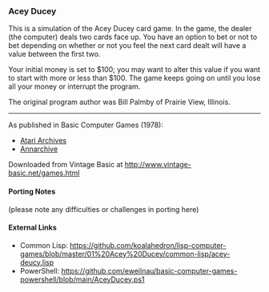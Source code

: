 ### Acey Ducey

This is a simulation of the Acey Ducey card game. In the game, the dealer (the computer) deals two cards face up. You have an option to bet or not to bet depending on whether or not you feel the next card dealt will have a value between the first two.

Your initial money is set to $100; you may want to alter this value if you want to start with more or less than $100. The game keeps going on until you lose all your money or interrupt the program.

The original program author was Bill Palmby of Prairie View, Illinois.

---

As published in Basic Computer Games (1978):
- [Atari Archives](https://www.atariarchives.org/basicgames/showpage.php?page=2)
- [Annarchive](https://annarchive.com/files/Basic_Computer_Games_Microcomputer_Edition.pdf#page=17)

Downloaded from Vintage Basic at
http://www.vintage-basic.net/games.html


#### Porting Notes

(please note any difficulties or challenges in porting here)

#### External Links
 - Common Lisp: https://github.com/koalahedron/lisp-computer-games/blob/master/01%20Acey%20Ducey/common-lisp/acey-deucy.lisp
 - PowerShell: https://github.com/eweilnau/basic-computer-games-powershell/blob/main/AceyDucey.ps1